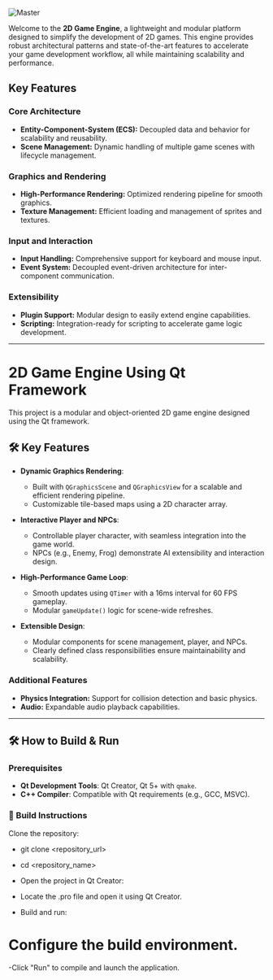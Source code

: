 
![Master](https://github.com/user-attachments/assets/56bc8e81-dc0d-466d-9b75-fc4e58baaba6)

Welcome to the **2D Game Engine**, a lightweight and modular platform designed to simplify the development of 2D games. This engine provides robust architectural patterns and state-of-the-art features to accelerate your game development workflow, all while maintaining scalability and performance.

## Key Features

### Core Architecture
- **Entity-Component-System (ECS):** Decoupled data and behavior for scalability and reusability.
- **Scene Management:** Dynamic handling of multiple game scenes with lifecycle management.

### Graphics and Rendering
- **High-Performance Rendering:** Optimized rendering pipeline for smooth graphics.
- **Texture Management:** Efficient loading and management of sprites and textures.

### Input and Interaction
- **Input Handling:** Comprehensive support for keyboard and mouse input.
- **Event System:** Decoupled event-driven architecture for inter-component communication.

### Extensibility
- **Plugin Support:** Modular design to easily extend engine capabilities.
- **Scripting:** Integration-ready for scripting to accelerate game logic development.



---


# 2D Game Engine Using Qt Framework

This project is a modular and object-oriented 2D game engine designed using the Qt framework.

## 🛠️ Key Features

- **Dynamic Graphics Rendering**:
  - Built with `QGraphicsScene` and `QGraphicsView` for a scalable and efficient rendering pipeline.
  - Customizable tile-based maps using a 2D character array.

- **Interactive Player and NPCs**:
  - Controllable player character, with seamless integration into the game world.
  - NPCs (e.g., Enemy, Frog) demonstrate AI extensibility and interaction design.

- **High-Performance Game Loop**:
  - Smooth updates using `QTimer` with a 16ms interval for 60 FPS gameplay.
  - Modular `gameUpdate()` logic for scene-wide refreshes.

- **Extensible Design**:
  - Modular components for scene management, player, and NPCs.
  - Clearly defined class responsibilities ensure maintainability and scalability.

### Additional Features
- **Physics Integration:** Support for collision detection and basic physics.
- **Audio:** Expandable audio playback capabilities.

---


## 🛠️  How to Build & Run

### Prerequisites
- **Qt Development Tools**: Qt Creator, Qt 5+ with `qmake`.
- **C++ Compiler**: Compatible with Qt requirements (e.g., GCC, MSVC).


### 🚀 Build Instructions
Clone the repository:

- git clone <repository_url>
- cd <repository_name>
- Open the project in Qt Creator:

- Locate the .pro file and open it using Qt Creator.
- Build and run:

# Configure the build environment.
-Click "Run" to compile and launch the application.
